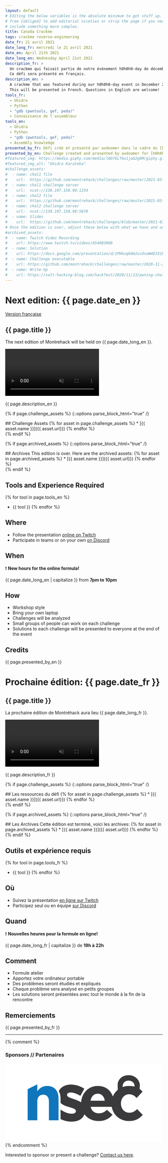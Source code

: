 ```yaml
---
layout: default
# Editing the below variables is the absolute minimum to get stuff up. Feel
# free [obliged] to add editorial niceties or strip the page if you need to
# include something more complex.
title: Canada Crackme
tags: crackme reverse-engineering
date_fr: 21 avril 2021
date_long_fr: mercredi le 21 avril 2021
date_en: April 21th 2021
date_long_en: Wednesday April 21st 2021
description_fr: >
  Un crackme qui faisait partie de notre événement h0h0h0-day de décembre 2020.
  Ce défi sera présenté en français.
description_en: >
  A crackme that was featured during our h0h0h0-day event in December 2020.
  This will be presented in French. Questions in English are welcome!
tools_fr: 
  - Ghidra
  - Python
  - "gdb (pwntools, gef, peda)"
  - Connaissance de l'assembleur
tools_en: 
  - Ghidra
  - Python
  - "gdb (pwntools, gef, peda)"
  - Assembly knowledge
presented_by_fr: Défi créé et présenté par axdoomer dans le cadre du [h0h0h0day 2020](https://montrehack.ca/2020/12/16/h0h0h0day-challenge-exchange.html)
presented_by_en: Challenge created and presented by axdoomer for [h0h0h0day 2020](https://montrehack.ca/2020/12/16/h0h0h0day-challenge-exchange.html)
#featured_img: https://media.giphy.com/media/l0D76LT6o1jaG2g0M/giphy.gif
#featured_img_alt: "Ghidra Karateka"
#challenge_assets:
#  - name: chal1 file
#    url:  https://github.com/montrehack/challenges/raw/master/2021-03-17_hackfest-pwn/chal1
#  - name: chal1 challenge server
#    url:  ncat://138.197.158.98:1234
#  - name: chal2 file
#    url:  https://github.com/montrehack/challenges/raw/master/2021-03-17_hackfest-pwn/chal2
#  - name: chal2 challenge server
#    url:  ncat://138.197.158.98:5678
#  - name: Slides
#    url:  https://github.com/montrehack/challenges/blob/master/2021-03-17_hackfest-pwn/montreahack.pdf
# Once the edition is over, adjust these below with what we have and uncomment
#archived_assets:
#  - name: Twitch Video Recording
#    url: https://www.twitch.tv/videos/654083008
#  - name: Solution
#    url: https://docs.google.com/presentation/d/1PHkuqk0m2ucOsoW4E331F965g9PFOz75Ci5-RLQpGAM/edit#slide=id.g89ba1ca4f6_0_211
#  - name: Challenge executable
#    url: https://github.com/montrehack/challenges/raw/master/2020-11-25_defcon-b3s23/challenge/b3s23
#  - name: Write-Up
#    url: https://salt-hacking-blog.com/hackfest/2020/11/13/pwning-challenges-Hackfest-2020.html
---
```


# Next edition: {{ page.date_en }}

[Version française](#french)

## {{ page.title }}

The next edition of Montrehack will be held on {{ page.date_long_en }}.

<video muted autoplay loop>
    <source src="/images/21-04_ghidra-karate.mp4" type="video/mp4">
</video>

{{ page.description_en }}

{% if page.challenge_assets %}
{::options parse_block_html="true" /}
<div class="assets">
## Challenge Assets
{% for asset in page.challenge_assets %}
* [{{ asset.name }}]({{ asset.url}})
{% endfor %}
</div>
{% endif %}

{% if page.archived_assets %}
{::options parse_block_html="true" /}
<div class="archives">
## Archives
This edition is over. Here are the archived assets:
{% for asset in page.archived_assets %}
* [{{ asset.name }}]({{ asset.url}})
{% endfor %}
</div>
{% endif %}

## Tools and Experience Required

{% for tool in page.tools_en %}
* {{ tool }}
{% endfor %}

## Where

* Follow the presentation [online on Twitch](https://twitch.tv/montrehack/)
* Participate in teams or on your own [on Discord](https://discord.gg/4qfFwPX)

## When

:heavy_exclamation_mark: **New hours for the online formula!**

{{ page.date_long_en | capitalize }} from **7pm to 10pm**

## How

* Workshop style
* Bring your own laptop
* Challenges will be analyzed
* Small groups of people can work on each challenge
* Solutions to each challenge will be presented to everyone at the end of the event

## Credits

{{ page.presented_by_en }}


<a id="french"></a>
# Prochaine édition: {{ page.date_fr }}

## {{ page.title }}

La prochaine édition de Montréhack aura lieu {{ page.date_long_fr }}.

<video muted autoplay loop>
    <source src="/images/21-04_ghidra-karate.mp4" type="video/mp4">
</video>

{{ page.description_fr }}

{% if page.challenge_assets %}
{::options parse_block_html="true" /}
<div class="assets">
## Les ressources du défi
{% for asset in page.challenge_assets %}
* [{{ asset.name }}]({{ asset.url}})
{% endfor %}
</div>
{% endif %}

{% if page.archived_assets %}
{::options parse_block_html="true" /}
<div class="archives">
## Les Archives
Cette édition est terminé, voici les archives:
{% for asset in page.archived_assets %}
* [{{ asset.name }}]({{ asset.url}})
{% endfor %}
</div>
{% endif %}

## Outils et expérience requis

{% for tool in page.tools_fr %}
* {{ tool }}
{% endfor %}

## Où

* Suivez la présentation [en ligne sur Twitch](https://twitch.tv/montrehack/)
* Participez seul ou en équipe [sur Discord](https://discord.gg/4qfFwPX)

## Quand

:heavy_exclamation_mark: **Nouvelles heures pour la formule en ligne!**

{{ page.date_long_fr | capitalize }} de **19h à 22h**

## Comment

* Formule atelier
* Apportez votre ordinateur portable
* Des problèmes seront étudiés et expliqués
* Chaque problème sera analysé en petits groupes
* Les solutions seront présentées avec tout le monde à la fin de la rencontre

## Remerciements

{{ page.presented_by_fr }}



<hr/>

{% comment %}
### Sponsors // Partenaires

[![NorthSec](/images/nsec_logo.png)](https://nsec.io/)
{% endcomment %}

Interested to sponsor or present a challenge? [Contact us here](https://docs.google.com/forms/d/e/1FAIpQLSecc0vfe3pIwMJjIBCYW4G43ZwtagwVESu_qHKnglnBc3R3ww/viewform?usp=sf_link).
